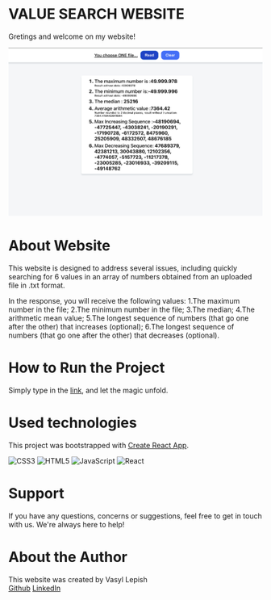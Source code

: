 # VALUE SEARCH WEBSITE

Gretings and welcome on my website!

![MainPage](https://github.com/AlessioItaliano/portaone-test/blob/main/public/readMe/MainPage.png)

# About Website

This website is designed to address several issues, including quickly searching for 6 values in an array of numbers obtained from an uploaded file in .txt format.

In the response, you will receive the following values:
1.The maximum number in the file;
2.The minimum number in the file;
3.The median;
4.The arithmetic mean value;
5.The longest sequence of numbers (that go one after the other) that increases (optional);
6.The longest sequence of numbers (that go one after the other) that decreases (optional).

# How to Run the Project

Simply type in the
[link](https://alessioitaliano.github.io/portaone-test/), and let the
magic unfold.

# Used technologies

This project was bootstrapped with
[Create React App](https://github.com/facebook/create-react-app).

![CSS3](https://img.shields.io/badge/css3-%231572B6.svg?style=for-the-badge&logo=css3&logoColor=white)
![HTML5](https://img.shields.io/badge/html5-%23E34F26.svg?style=for-the-badge&logo=html5&logoColor=white)
![JavaScript](https://img.shields.io/badge/javascript-%23323330.svg?style=for-the-badge&logo=javascript&logoColor=%23F7DF1E)
![React](https://img.shields.io/badge/react-%2320232a.svg?style=for-the-badge&logo=react&logoColor=%2361DAFB)

# Support

If you have any questions, concerns or suggestions, feel free to get in touch
with us. We're always here to help!

# About the Author

This website was created by Vasyl Lepish  
[Github](https://github.com/AlessioItaliano)
[LinkedIn](https://www.linkedin.com/in/vasyl-lepish/)
